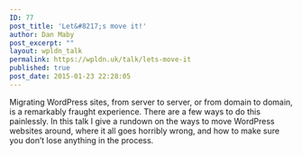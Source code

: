 ```yaml
---
ID: 77
post_title: 'Let&#8217;s move it!'
author: Dan Maby
post_excerpt: ""
layout: wpldn_talk
permalink: https://wpldn.uk/talk/lets-move-it
published: true
post_date: 2015-01-23 22:28:05
---
```

Migrating WordPress sites, from server to server, or from domain to domain, is a remarkably fraught experience. There are a few ways to do this painlessly. In this talk I give a rundown on the ways to move WordPress websites around, where it all goes horribly wrong, and how to make sure you don’t lose anything in the process.